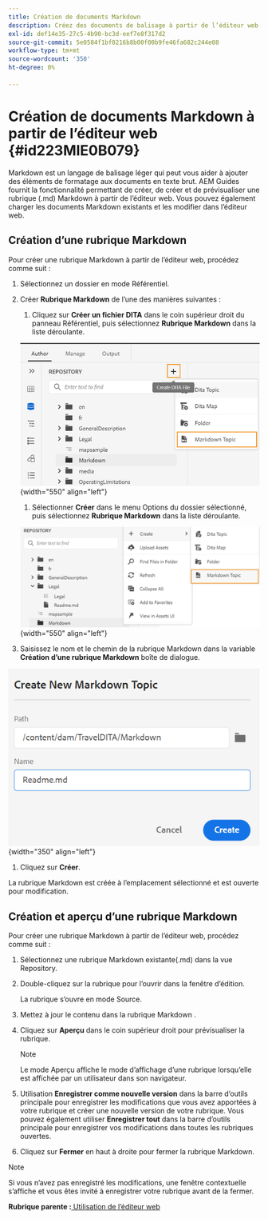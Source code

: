 ```yaml
---
title: Création de documents Markdown
description: Créez des documents de balisage à partir de l’éditeur web. Découvrez comment créer, créer et prévisualiser une rubrique Markdown dans AEM Guides.
exl-id: def14e35-27c5-4b90-bc3d-eef7e8f317d2
source-git-commit: 5e0584f1bf0216b8b00f00b9fe46fa682c244e08
workflow-type: tm+mt
source-wordcount: '350'
ht-degree: 0%

---
```


# Création de documents Markdown à partir de l’éditeur web {#id223MIE0B079}

Markdown est un langage de balisage léger qui peut vous aider à ajouter des éléments de formatage aux documents en texte brut. AEM Guides fournit la fonctionnalité permettant de créer, de créer et de prévisualiser une rubrique \(.md\) Markdown à partir de l’éditeur web. Vous pouvez également charger les documents Markdown existants et les modifier dans l’éditeur web.

## Création d’une rubrique Markdown

Pour créer une rubrique Markdown à partir de l’éditeur web, procédez comme suit :

1. Sélectionnez un dossier en mode Référentiel.
1. Créer **Rubrique Markdown** de l’une des manières suivantes :
   1. Cliquez sur **Créer un fichier DITA** dans le coin supérieur droit du panneau Référentiel, puis sélectionnez **Rubrique Markdown** dans la liste déroulante.

   ![](images/create-markdown-dita-topic.png){width="550" align="left"}

   1. Sélectionner **Créer** dans le menu Options du dossier sélectionné, puis sélectionnez **Rubrique Markdown** dans la liste déroulante.

   ![](images/create-markdown-options-menu.png){width="550" align="left"}

1. Saisissez le nom et le chemin de la rubrique Markdown dans la variable **Création d’une rubrique Markdown** boîte de dialogue.

![](images/create-markdown-dialog.png){width="350" align="left"}

1. Cliquez sur **Créer**.

La rubrique Markdown est créée à l’emplacement sélectionné et est ouverte pour modification.

## Création et aperçu d’une rubrique Markdown

Pour créer une rubrique Markdown à partir de l’éditeur web, procédez comme suit :

1. Sélectionnez une rubrique Markdown existante\(.md\) dans la vue Repository.
1. Double-cliquez sur la rubrique pour l’ouvrir dans la fenêtre d’édition.

   La rubrique s’ouvre en mode Source.

1. Mettez à jour le contenu dans la rubrique Markdown .
1. Cliquez sur **Aperçu** dans le coin supérieur droit pour prévisualiser la rubrique.

   >[!NOTE]
   >
   > Le mode Aperçu affiche le mode d’affichage d’une rubrique lorsqu’elle est affichée par un utilisateur dans son navigateur.

1. Utilisation **Enregistrer comme nouvelle version** dans la barre d’outils principale pour enregistrer les modifications que vous avez apportées à votre rubrique et créer une nouvelle version de votre rubrique. Vous pouvez également utiliser **Enregistrer tout** dans la barre d’outils principale pour enregistrer vos modifications dans toutes les rubriques ouvertes.

1. Cliquez sur **Fermer** en haut à droite pour fermer la rubrique Markdown.

>[!NOTE]
>
> Si vous n’avez pas enregistré les modifications, une fenêtre contextuelle s’affiche et vous êtes invité à enregistrer votre rubrique avant de la fermer.

**Rubrique parente :**[ Utilisation de l’éditeur web](web-editor.md)
